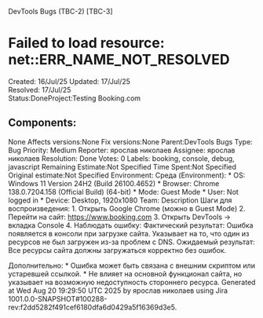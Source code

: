 DevTools Bugs (TBC-2) \[TBC-3\] 
# Failed to load resource: net::ERR_NAME_NOT_RESOLVED 
Created: 16/Jul/25 Updated: 17/Jul/25  
Resolved: 17/Jul/25  
Status:DoneProject:Testing Booking.com
## Components:
None Affects versions:None Fix versions:None
Parent:DevTools Bugs Type: Bug Priority: Medium Reporter: ярослав
николаев Assignee: ярослав николаев Resolution: Done Votes: 0 Labels:
booking, console, debug, javascript Remaining Estimate:Not Specified
Time Spent:Not Specified Original estimate:Not Specified Environment:
Среда (Environment): \* OS: Windows 11 Version 24H2 (Build 26100.4652)
\* Browser: Chrome 138.0.7204.158 (Official Build) (64-bit) \* Mode:
Guest Mode \* User: Not logged in \* Device: Desktop, 1920x1080 Team:
Description Шаги для воспроизведения: 1. Открыть Google Chrome (можно в
Guest Mode) 2. Перейти на сайт: https://www.booking.com 3. Открыть
DevTools → вкладка Console 4. Наблюдать ошибку: Фактический результат:
Ошибка появляется в консоли при загрузке сайта. Указывает на то, что
один из ресурсов не был загружен из-за проблем с DNS. Ожидаемый
результат: Все ресурсы сайта должны загружаться корректно без ошибок.

Дополнительно: \* Ошибка может быть связана с внешним скриптом или
устаревшей ссылкой. \* Не влияет на основной функционал сайта, но
указывает на возможную недоступность стороннего ресурса. Generated at
Wed Aug 20 19:29:50 UTC 2025 by ярослав николаев using Jira
1001.0.0-SNAPSHOT#100288-rev:f2dd5282f491cef6180dfa6d0429a5f16369d3e5.
